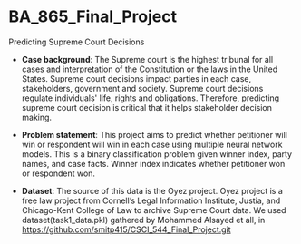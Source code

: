 # BA_865_Final_Project

Predicting Supreme Court Decisions


* **Case background**: The Supreme court is the highest tribunal for all cases and interpretation of the Constitution or the laws in the United States. Supreme court decisions impact parties in each case, stakeholders, government and society. Supreme court decisions regulate individuals' life, rights and obligations. Therefore, predicting supreme court decision is critical that it helps stakeholder decision making.

* **Problem statement**: This project aims to predict whether petitioner will win or respondent will win in each case using multiple neural network models. This is a binary classification problem given winner index, party names, and case facts. Winner index indicates whether petitioner won or respondent won.

* **Dataset**: The source of this data is the Oyez project. Oyez project is a free law project from Cornell’s Legal Information Institute, Justia, and Chicago-Kent College of Law to archive Supreme Court data. We used dataset(task1_data.pkl) gathered by Mohammed Alsayed et all, in https://github.com/smitp415/CSCI_544_Final_Project.git

